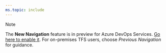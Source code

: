 ```yaml
---
ms.topic: include
---
```


> [!NOTE]
> The **New Navigation** feature is in preview for Azure DevOps Services. [Go here to enable it](../../project/navigation/preview-features.md). For on-premises TFS users, choose *Previous Navigation* for guidance. 
